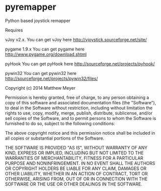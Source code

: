 pyremapper
==========

Python based joystick remapper

Requires

vJoy v2.x. You can get vJoy here http://vjoystick.sourceforge.net/site/

pygame 1.9.x You can get pygame here http://www.pygame.org/download.shtml

pyHook You can get pyHook here http://sourceforge.net/projects/pyhook/

pywin32 You can get pywin32 here http://sourceforge.net/projects/pywin32/files/

Copyright (c) 2014 Matthew Meyer

Permission is hereby granted, free of charge, to any person obtaining a copy of this software and associated documentation files (the "Software"), to deal in the Software without restriction, including without limitation the rights to use, copy, modify, merge, publish, distribute, sublicense, and/or sell copies of the Software, and to permit persons to whom the Software is furnished to do so, subject to the following conditions:

The above copyright notice and this permission notice shall be included in all copies or substantial portions of the Software.

THE SOFTWARE IS PROVIDED "AS IS", WITHOUT WARRANTY OF ANY KIND, EXPRESS OR IMPLIED, INCLUDING BUT NOT LIMITED TO THE WARRANTIES OF MERCHANTABILITY, FITNESS FOR A PARTICULAR PURPOSE AND NONINFRINGEMENT. IN NO EVENT SHALL THE AUTHORS OR COPYRIGHT HOLDERS BE LIABLE FOR ANY CLAIM, DAMAGES OR OTHER LIABILITY, WHETHER IN AN ACTION OF CONTRACT, TORT OR OTHERWISE, ARISING FROM, OUT OF OR IN CONNECTION WITH THE SOFTWARE OR THE USE OR OTHER DEALINGS IN THE SOFTWARE.
